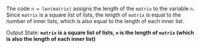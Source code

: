 The code `n = len(matrix)` assigns the length of the `matrix` to the variable `n`. Since `matrix` is a square list of lists, the length of `matrix` is equal to the number of inner lists, which is also equal to the length of each inner list.

Output State: **`matrix` is a square list of lists, `n` is the length of `matrix` (which is also the length of each inner list)**